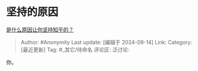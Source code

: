 # 坚持的原因
[是什么原因让你坚持知乎的？](https://www.zhihu.com/question/664797207/answer/3624919639)

> Author: #Anonymity
> Last update: [编辑于 2024-09-14]
> Link:
> Category: [最近更新]
> Tag: #_其它/待命名 
> 评论区:
> 泛讨论:

你。